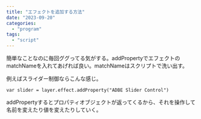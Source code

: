 ```yaml
---
title: "エフェクトを追加する方法"
date: "2023-09-20"
categories: 
  - "program"
tags: 
  - "script"
---
```


簡単なことなのに毎回ググってる気がする。addPropertyでエフェクトのmatchNameを入れてあげれば良い。matchNameはスクリプトで洗い出す。

例えばスライダー制御ならこんな感じ。

```
var slider = layer.effect.addProperty("ADBE Slider Control")
```

addPropertyするとプロパティオブジェクトが返ってくるから、それを操作して名前を変えたり値を変えたりしていく。
